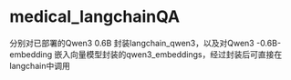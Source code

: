 # medical_langchainQA
分别对已部署的Qwen3 0.6B 封装langchain_qwen3，以及对Qwen3 -0.6B-embedding 嵌入向量模型封装的qwen3_embeddings，经过封装后可直接在langchain中调用
